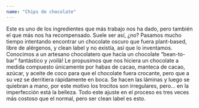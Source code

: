 ```yaml
---
name: "Chips de chocolate"
---
```


Este es uno de los ingredientes que más trabajo nos ha dado, pero también el que más nos ha recompensado. Suele ser así, ¿no? Pasamos mucho tiempo intentando encontrar un chocolate oscuro que fuera plant-based, libre de alérgenos, y clean label y no existía, así que lo inventamos. Conocimos a un artesano chocolatero que hacía un chocolate “bean-to-bar” fantástico y ¡voilà! Le propusimos que nos hiciera un chocolate a medida compuesto únicamente por habas de cacao, manteca de cacao, azúcar, y aceite de coco para que el chocolate fuera crocante, pero que a su vez se derritiera rápidamente en boca. Se hacen las láminas y luego se quiebran a mano, por este motivo los trocitos son irregulares, pero… en la imperfección está la belleza. Todo este ajuste en el proceso es tres veces más costoso que el normal, pero ser clean label es esto.
